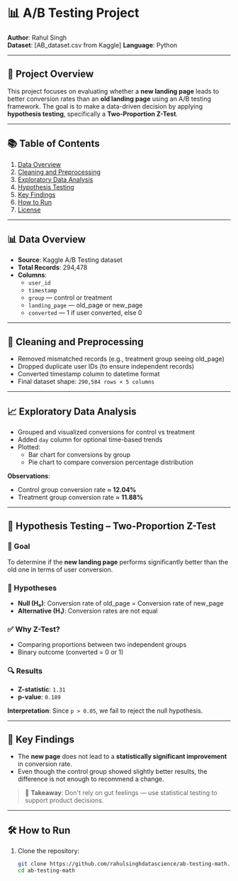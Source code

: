 # 📊 A/B Testing Project

**Author**: Rahul Singh  
**Dataset**: [AB_dataset.csv from Kaggle]
**Language**: Python

---

## 📁 Project Overview

This project focuses on evaluating whether a **new landing page** leads to better conversion rates than an **old landing page** using an A/B testing framework. The goal is to make a data-driven decision by applying **hypothesis testing**, specifically a **Two-Proportion Z-Test**.

---

## 📚 Table of Contents

1. [Data Overview](#data-overview)
2. [Cleaning and Preprocessing](#cleaning-and-preprocessing)
3. [Exploratory Data Analysis](#exploratory-data-analysis)
4. [Hypothesis Testing](#hypothesis-testing)
5. [Key Findings](#key-findings)
6. [How to Run](#how-to-run)
7. [License](#license)

---

## 📊 Data Overview

- **Source**: Kaggle A/B Testing dataset
- **Total Records**: 294,478
- **Columns**:
  - `user_id`
  - `timestamp`
  - `group` — control or treatment
  - `landing_page` — old_page or new_page
  - `converted` — 1 if user converted, else 0

---

## 🧹 Cleaning and Preprocessing

- Removed mismatched records (e.g., treatment group seeing old_page)
- Dropped duplicate user IDs (to ensure independent records)
- Converted timestamp column to datetime format
- Final dataset shape: `290,584 rows × 5 columns`

---

## 📈 Exploratory Data Analysis

- Grouped and visualized conversions for control vs treatment
- Added `day` column for optional time-based trends
- Plotted:
  - Bar chart for conversions by group
  - Pie chart to compare conversion percentage distribution

**Observations**:
- Control group conversion rate ≈ **12.04%**
- Treatment group conversion rate ≈ **11.88%**

---

## 🧪 Hypothesis Testing – Two-Proportion Z-Test

### 🎯 Goal

To determine if the **new landing page** performs significantly better than the old one in terms of user conversion.

### 🧾 Hypotheses

- **Null (H₀)**: Conversion rate of old_page = Conversion rate of new_page
- **Alternative (H₁)**: Conversion rates are not equal

### ✅ Why Z-Test?

- Comparing proportions between two independent groups
- Binary outcome (converted = 0 or 1)

### 🔍 Results

- **Z-statistic**: `1.31`
- **p-value**: `0.189`

**Interpretation**: Since `p > 0.05`, we fail to reject the null hypothesis.

---

## 📌 Key Findings

- The **new page** does not lead to a **statistically significant improvement** in conversion rate.
- Even though the control group showed slightly better results, the difference is not enough to recommend a change.

> 📢 **Takeaway**: Don't rely on gut feelings — use statistical testing to support product decisions.

---

## 🛠️ How to Run

1. Clone the repository:
   ```bash
   git clone https://github.com/rahulsinghdatascience/ab-testing-math.git
   cd ab-testing-math
